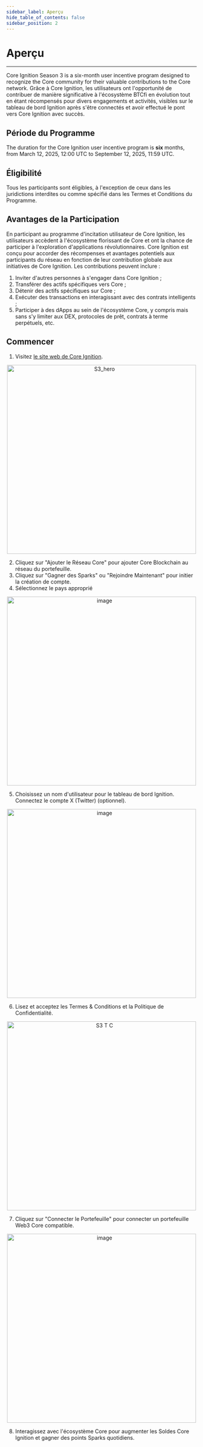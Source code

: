 ```yaml
---
sidebar_label: Aperçu
hide_table_of_contents: false
sidebar_position: 2
---
```


# Aperçu

---

Core Ignition Season 3 is a six-month user incentive program designed to recognize the Core community for their valuable contributions to the Core network. Grâce à Core Ignition, les utilisateurs ont l'opportunité de contribuer de manière significative à l'écosystème BTCfi en évolution tout en étant récompensés pour divers engagements et activités, visibles sur le tableau de bord Ignition après s'être connectés et avoir effectué le pont vers Core Ignition avec succès.

## Période du Programme

The duration for the Core Ignition user incentive program is **six** months, from March 12, 2025, 12:00 UTC to September 12, 2025, 11:59 UTC.

## Éligibilité

Tous les participants sont éligibles, à l'exception de ceux dans les juridictions interdites ou comme spécifié dans les Termes et Conditions du Programme.

## Avantages de la Participation

En participant au programme d'incitation utilisateur de Core Ignition, les utilisateurs accèdent à l'écosystème florissant de Core et ont la chance de participer à l'exploration d'applications révolutionnaires. Core Ignition est conçu pour accorder des récompenses et avantages potentiels aux participants du réseau en fonction de leur contribution globale aux initiatives de Core Ignition. Les contributions peuvent inclure :

1. Inviter d'autres personnes à s'engager dans Core Ignition ;
2. Transférer des actifs spécifiques vers Core ;
3. Détenir des actifs spécifiques sur Core ;
4. Exécuter des transactions en interagissant avec des contrats intelligents ;
5. Participer à des dApps au sein de l'écosystème Core, y compris mais sans s'y limiter aux DEX, protocoles de prêt, contrats à terme perpétuels, etc.

## Commencer

1. Visitez [le site web de Core Ignition](https://ignition.coredao.org).

<p align="center">
  <img width="500" alt="S3_hero" src="https://github.com/user-attachments/assets/4e038aae-a522-4004-97af-da536b6ecdfe"/>
</p>

2. Cliquez sur "Ajouter le Réseau Core" pour ajouter Core Blockchain au réseau du portefeuille.
3. Cliquez sur "Gagner des Sparks" ou "Rejoindre Maintenant" pour initier la création de compte.
4. Sélectionnez le pays approprié

<p align="center">
  <img width="500" alt="image" src="https://github.com/user-attachments/assets/0734a1d8-463c-4ed7-8ab5-00e20f958ba2"/>
</p>

5. Choisissez un nom d'utilisateur pour le tableau de bord Ignition. Connectez le compte X (Twitter) (optionnel).

<p align="center">
  <img width="500" alt="image" src="https://github.com/user-attachments/assets/c591724a-aba2-4499-972f-3e83eb083b04"/>
</p>

6. Lisez et acceptez les Termes & Conditions et la Politique de Confidentialité.

<p align="center">
  <img width="500" alt="S3 T C" src="https://github.com/user-attachments/assets/1b460bb5-2992-409c-a4d4-45ec5a1dd7f5"/>
</p>

7. Cliquez sur "Connecter le Portefeuille" pour connecter un portefeuille Web3 Core compatible.

<p align="center">
  <img width="500" alt="image" src="https://github.com/user-attachments/assets/c04bf2de-1945-4cb6-95c4-f15a6b50b197"/>
</p>

8. Interagissez avec l'écosystème Core pour augmenter les Soldes Core Ignition et gagner des points Sparks quotidiens.
